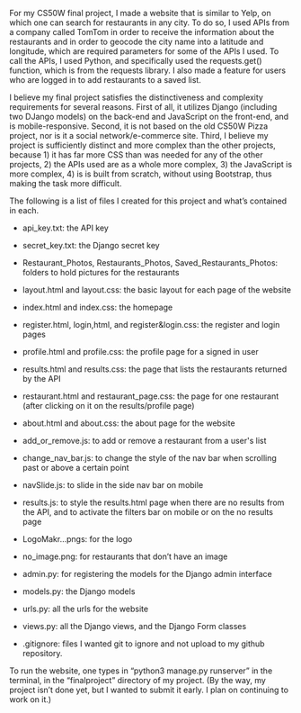 For my CS50W final project, I made a website that is similar to Yelp, on which one can search for restaurants in any city. To do so, I used APIs from a company called TomTom in order to receive the information about the restaurants and in order to geocode the city name into a latitude and longitude, which are required parameters for some of the APIs I used. To call the APIs, I used Python, and specifically used the requests.get() function, which is from the requests library. I also made a feature for users who are logged in to add restaurants to a saved list.

I believe my final project satisfies the distinctiveness and complexity requirements for several reasons. First of all, it utilizes Django (including two DJango models) on the back-end and JavaScript on the front-end, and is mobile-responsive. Second, it is not based on the old CS50W Pizza project, nor is it a social network/e-commerce site. Third, I believe my project is sufficiently distinct and more complex than the other projects, because 1) it has far more CSS than was needed for any of the other projects, 2) the APIs used are as a whole more complex, 3) the JavaScript is more complex, 4) is is built from scratch, without using Bootstrap, thus making the task more difficult. 

The following is a list of files I created for this project and what’s contained in each.

- api_key.txt: the API key
- secret_key.txt: the Django secret key
- Restaurant_Photos, Restaurants_Photos, Saved_Restaurants_Photos: folders to hold pictures for the restaurants

- layout.html and layout.css: the basic layout for each page of the website
- index.html and index.css: the homepage
- register.html, login,html, and register&login.css: the register and login pages
- profile.html and profile.css: the profile page for a signed in user
- results.html and results.css: the page that lists the restaurants returned by the API
- restaurant.html and restaurant_page.css: the page for one restaurant (after clicking on it on the results/profile page)
- about.html and about.css: the about page for the website

- add_or_remove.js: to add or remove a restaurant from a user's list
- change_nav_bar.js: to change the style of the nav bar when scrolling past or above a certain point
- navSlide.js: to slide in the side nav bar on mobile
- results.js: to style the results.html page when there are no results from the API, and to activate the filters bar on mobile or on the no results page

- LogoMakr...pngs: for the logo
- no_image.png: for restaurants that don’t have an image

- admin.py: for registering the models for the Django admin interface
- models.py: the Django models
- urls.py: all the urls for the website
- views.py: all the Django views, and the Django Form classes

- .gitignore: files I wanted git to ignore and not upload to my github repository.

To run the website, one types in “python3 manage.py runserver” in the terminal, in the “finalproject” directory of my project.
(By the way, my project isn’t done yet, but I wanted to submit it early. I plan on continuing to work on it.)



